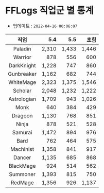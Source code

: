 # FFLogs 직업군 별 통계

- 업데이트 : `2022-04-16 00:06:07`

|직업|5.4|5.5|초힘|
|:-:|-:|-:|-:|
|Paladin|2,310|1,433|1,446|
|Warrior|878|556|600|
|DarkKnight|1,228|747|860|
|Gunbreaker|1,162|682|744|
|WhiteMage|2,323|1,375|1,546|
|Scholar|2,048|1,232|1,222|
|Astrologian|1,709|943|1,026|
|Monk|640|384|429|
|Dragoon|1,130|768|851|
|Ninja|878|521|528|
|Samurai|1,472|894|976|
|Bard|762|464|575|
|Machinist|1,358|841|917|
|Dancer|1,135|685|868|
|BlackMage|924|514|562|
|Summoner|1,393|815|750|
|RedMage|1,356|926|1,137|
